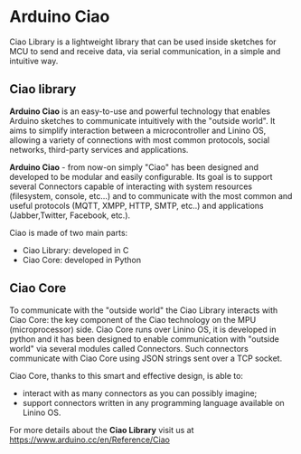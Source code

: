 # Arduino Ciao 
Ciao Library is a lightweight library that can be used inside sketches for MCU to send and receive data, via serial communication, in a simple and intuitive way.

## Ciao library

**Arduino Ciao** is an easy-to-use and powerful technology that enables Arduino sketches to communicate intuitively with the "outside world". It aims to simplify interaction between a microcontroller and Linino OS, allowing a variety of connections with most common protocols, social networks, third-party services and applications.

**Arduino Ciao** - from now-on simply "Ciao" has been designed and developed to be modular and easily configurable. Its goal is to support several Connectors capable of interacting with system resources (filesystem, console, etc...) and to communicate with the most common and useful protocols (MQTT, XMPP, HTTP, SMTP, etc..) and applications (Jabber,Twitter, Facebook, etc.).

Ciao is made of two main parts:

* Ciao Library: developed in C
* Ciao Core: developed in Python

## Ciao Core

To communicate with the "outside world" the Ciao Library interacts with Ciao Core: the key component of the Ciao technology on the MPU (microprocessor) side. Ciao Core runs over Linino OS, it is developed in python and it has been designed to enable communication with "outside world" via several modules called Connectors. Such connectors communicate with Ciao Core using JSON strings sent over a TCP socket.

Ciao Core, thanks to this smart and effective design, is able to:

* interact with as many connectors as you can possibly imagine;
* support connectors written in any programming language available on Linino OS.
  
For more details about the **Ciao Library** visit us at https://www.arduino.cc/en/Reference/Ciao
